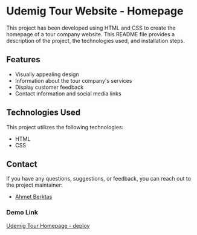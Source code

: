# Udemig Tour Website - Homepage

This project has been developed using HTML and CSS to create the homepage of a tour company website. This README file provides a description of the project, the technologies used, and installation steps.

## Features

- Visually appealing design
- Information about the tour company's services
- Display customer feedback
- Contact information and social media links

## Technologies Used

This project utilizes the following technologies:

- HTML
- CSS

## Contact

If you have any questions, suggestions, or feedback, you can reach out to the project maintainer:

- [Ahmet Berktas](https://www.linkedin.com/in/ahmetberktas/)

### Demo Link

[Udemig Tour Homepage - deploy](https://udemig-tour-udemig.netlify.app/)